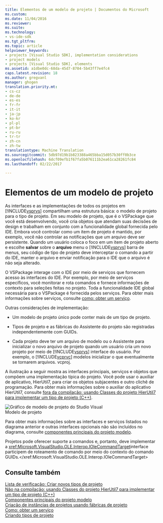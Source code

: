 ```yaml
---
title: Elementos de um modelo de projeto | Documentos do Microsoft
ms.custom: 
ms.date: 11/04/2016
ms.reviewer: 
ms.suite: 
ms.technology:
- vs-ide-sdk
ms.tgt_pltfrm: 
ms.topic: article
helpviewer_keywords:
- projects [Visual Studio SDK], implementation considerations
- project models
- projects [Visual Studio SDK], elements
ms.assetid: a1dbe0dc-68da-45d7-8704-5b43ff7e4fc4
caps.latest.revision: 18
ms.author: gregvanl
manager: ghogen
translation.priority.mt:
- cs-cz
- de-de
- es-es
- fr-fr
- it-it
- ja-jp
- ko-kr
- pl-pl
- pt-br
- ru-ru
- tr-tr
- zh-cn
- zh-tw
translationtype: Machine Translation
ms.sourcegitcommit: 5db97d19b1b823388a465bba15d057b30ff0b3ce
ms.openlocfilehash: 6dcf09efb1f67fa5b076111b2ea61ca28261fc84
ms.lasthandoff: 02/22/2017

---
```

# <a name="elements-of-a-project-model"></a>Elementos de um modelo de projeto
As interfaces e as implementações de todos os projetos em [!INCLUDE[vsprvs](../../code-quality/includes/vsprvs_md.md)] compartilham uma estrutura básica: o modelo de projeto para o tipo de projeto. Em seu modelo de projeto, que é o VSPackage que você está desenvolvendo, você cria objetos que atendam suas decisões de design e trabalham em conjunto com a funcionalidade global fornecida pelo IDE. Embora você controlar como um item de projeto é mantido, por exemplo, você não controlar as notificações que um arquivo deve ser persistente. Quando um usuário coloca o foco em um item de projeto aberto e escolhe **salvar** sobre o **arquivo** menu o [!INCLUDE[vsprvs](../../code-quality/includes/vsprvs_md.md)] barra de menus, seu código de tipo de projeto deve interceptar o comando a partir do IDE, manter o arquivo e enviar notificação para o IDE que o arquivo é não seja alterado.  
  
 O VSPackage interage com o IDE por meio de serviços que fornecem acesso às interfaces do IDE. Por exemplo, por meio de serviços específicos, você monitorar e rota comandos e fornece informações de contexto para seleções feitas no projeto. Toda a funcionalidade IDE global necessária para o VSPackage é fornecida pelos serviços. Para obter mais informações sobre serviços, consulte [como: obter um serviço](../../extensibility/how-to-get-a-service.md).  
  
 Outras considerações de implementação:  
  
-   Um modelo de projeto único pode conter mais de um tipo de projeto.  
  
-   Tipos de projeto e as fábricas do Assistente do projeto são registradas independentemente com GUIDs.  
  
-   Cada projeto deve ter um arquivo de modelo ou o Assistente para inicializar o novo arquivo de projeto quando um usuário cria um novo projeto por meio de [!INCLUDE[vsprvs](../../code-quality/includes/vsprvs_md.md)] interface do usuário. Por exemplo, o [!INCLUDE[vcprvc](../../code-quality/includes/vcprvc_md.md)] modelos inicializar o que eventualmente se tornarem arquivos. vcproj.  
  
 A ilustração a seguir mostra as interfaces principais, serviços e objetos que compõem uma implementação típica do projeto. Você pode usar o auxiliar de aplicativo, HierUtil7, para criar os objetos subjacentes e outro clichê de programação. Para obter mais informações sobre o auxiliar do aplicativo HierUtil7, consulte [fora da compilação: usando Classes do projeto HierUtil7 para implementar um tipo de projeto (C++)](http://msdn.microsoft.com/en-us/a5c16a09-94a2-46ef-87b5-35b815e2f346).  
  
 ![Gráfico de modelo de projeto do Studio Visual](~/docs/extensibility/internals/media/vsprojectmodel.gif "vsProjectModel")  
Modelo de projeto  
  
 Para obter mais informações sobre as interfaces e serviços listados no diagrama anterior e outras interfaces opcionais não são incluídos no diagrama, consulte [componentes principais do projeto modelo](../../extensibility/internals/project-model-core-components.md).  
  
 Projetos pode oferecer suporte a comandos e, portanto, deve implementar a <xref:Microsoft.VisualStudio.OLE.Interop.IOleCommandTarget>interface participem de roteamento de comando por meio do contexto do comando GUIDs.</xref:Microsoft.VisualStudio.OLE.Interop.IOleCommandTarget>  
  
## <a name="see-also"></a>Consulte também  
 [Lista de verificação: Criar novos tipos de projeto](../../extensibility/internals/checklist-creating-new-project-types.md)   
 [Não na compilação: usando Classes do projeto HierUtil7 para implementar um tipo de projeto (C++)](http://msdn.microsoft.com/en-us/a5c16a09-94a2-46ef-87b5-35b815e2f346)   
 [Componentes principais do projeto modelo](../../extensibility/internals/project-model-core-components.md)   
 [Criação de instâncias de projetos usando fábricas de projeto](../../extensibility/internals/creating-project-instances-by-using-project-factories.md)   
 [Como: obter um serviço](../../extensibility/how-to-get-a-service.md)   
 [Criando tipos de projeto](../../extensibility/internals/creating-project-types.md)
